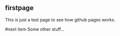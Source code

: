 ## firstpage
This is just a test page to see how github pages works.

#next item
Some other stuff...

